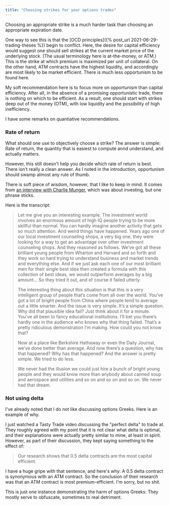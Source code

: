 ```yaml
---
title: "Choosing strikes for your options trades"
---
```


Choosing an appropriate strike is a much harder task than choosing an appropriate expiration date.

One way to see this is that the [OCD principles]({% post_url 2021-06-29-trading-theses %}) begin to conflict. Here, the desire for capital efficiency would suggest one should sell strikes at the current market price of the underlying stock. (The usual terminology here is at-the-money, or ATM.) This is the strike at which premium is maximized per unit of collateral. On the other hand, ATM contracts have the highest liquidity, and accordingly are most likely to be market efficient. There is much less opportunism to be found here.


My soft recommendation here is to focus more on opportunism than capital efficiency. After all, in the absence of a promising opportunistic trade, there is nothing on which to be efficient. As a result, one should start with strikes deep out of the money (OTM), with low liquidity and the possibility of high inefficiency.

I have some remarks on quantiative recommendations.

### Rate of return

What should one use to objectively choose a strike? The answer is simple: Rate of return, the quantity that is easiest to compute annd understand, and actually matters.

However, this still doesn't help you decide which rate of return is best. There isn't really a clean answer. As I noted in the introduction, opportunism should swamp almost any rule of thumb.

There is soft piece of wisdom, however, that I like to keep in mind. It comes from [an interview with Charlie Munger](https://www.youtube.com/watch?v=53vXIbsaBgw), which was about investing, but one phrase sticks.

Here is the transcript:

> Let me give you an interesting example. The investment world involves an enormous amount of high IQ people trying to be more skillful than normal. You can hardly imagine another activity that gets so much attention. And weird things have happened. Years ago one of our local investment counseling shops, a very big one, they were looking for a way to get an advantage over other investment counseling shops. And they reasoned as follows. We’ve got all these brilliant young people from Wharton and Harvard and so forth and they work so hard trying to understand business and market trends and everything else. And if we just ask each one of our most brilliant men for their single best idea then created a formula with this collection of best ideas, we would outperform averages by a big amount... So they tried it out, and of course it failed utterly.
>
> The interesting thing about this situation is that this is a very intelligent group of people that’s come from all over the world. You’ve got a lot of bright people from China where people tend to average out a little smarter. And the issue is very simple. It’s a simple question. Why did that plausible idea fail? Just think about it for a minute. You’ve all been to fancy educational institutions. I’ll bet you there’s hardly one in the audience who knows why that thing failed. That’s a pretty ridiculous demonstration I’m making. How could you not know that?
>
> Now at a place like Berkshire Hathaway or even the Daily Journal, we’ve done better than average. And now there’s a question, why has that happened? Why has that happened? And the answer is pretty simple. We tried to do less.
>
> We never had the illusion we could just hire a bunch of bright young people and they would know more than anybody about canned soup and aerospace and utilities and so on and so on and so on. We never had that dream.


### Not using delta

I've already noted that I do not like discussing options Greeks. Here is an example of why.

I just watched a Tasty Trade video discussing the "perfect delta" to trade at. They roughly agreed with my point that it is not clear what delta is optimal, and their explanations were actually pretty similar to mine, at least in spirit. However, as part of their discussion, they kept saying something to the effect of:

> Our research shows that 0.5 delta contracts are the most capital efficient.

I have a huge gripe with that sentence, and here's why: A 0.5 delta contract is synonymous with an ATM contract. So the conclusion of their research was that an ATM contract is most premium-efficient. I'm sorry, but no shit.

This is just one instance demonstrating the harm of options Greeks: They mostly serve to obfuscate, sometimes to real detriment.

